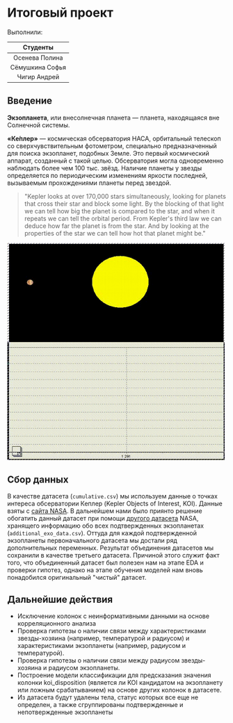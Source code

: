 # Итоговый проект

Выполнили:

| Студенты         | 
| :-----:         | 
| Осенева Полина  | 
| Сёмушкина Софья |   
| Чигир Андрей    | 

## Введение

__Экзопланета__, или внесолнечная планета — планета, находящаяся вне Солнечной системы.

__«Ке́плер»__ — космическая обсерватория НАСА, орбитальный телескоп со сверхчувствительным фотометром, специально предназначенный для поиска экзопланет, подобных Земле. Это первый космический аппарат, созданный с такой целью. Обсерватория могла одновременно наблюдать более чем 100 тыс. звёзд. Наличие планеты у звезды определяется по периодическим изменениям яркости последней, вызываемым прохождениями планеты перед звездой.

> "Kepler looks at over 170,000 stars simultaneously, looking for planets that cross their star and block some light. 
By the blocking of that light we can tell how big the planet is compared to the star, and when it repeats we can tell the orbital period. From Kepler's third law we can deduce how far the planet is from the star. And by looking at the properties of the star we can tell how hot that planet might be."

<img src="https://github.com/Polinezhich/andan_FP/blob/main/imgs/The_model_of_a_transit.gif" width="500" height="500" />

## Сбор данных

В качестве датасета (`cumulative.csv`) мы используем данные о точках интереса обсерватории Кеплер (Kepler Objects of Interest, KOI). Данные взяты с [сайта NASA](https://exoplanetarchive.ipac.caltech.edu/cgi-bin/TblView/nph-tblView?app=ExoTbls&config=cumulative). В дальнейшем нами было приянто решение обогатить данный датасет при помощи [другого датасета](https://exoplanetarchive.ipac.caltech.edu/cgi-bin/TblView/nph-tblView?app=ExoTbls&config=PSCompPars) NASA, хранящего информацию обо всех подтвержденных экзопланетах (`additional_exo_data.csv`). Оттуда для каждой подтвержденной экзопланеты первоначального датасета мы достали ряд дополнительных переменных. Результат объединения датасетов мы сохранили в качестве третьего датасета. Причиной этого служит факт того, что объединенный датасет был полезен нам на этапе EDA и проверки гипотез, однако на этапе обучения моделей нам вновь понадобился оригинальный "чистый" датасет.





## Дальнейшие действия

* Исключение колонок с неинформативными данными на основе корреляционного анализа
* Проверка гипотезы о наличии связи между характеристиками звезды-хозяина (например, температурой и радиусом) и характеристиками экзопланеты (например, радиусом и температурой).
* Проверка гипотезы о наличии связи между радиусом звезды-хозяина и радиусом экзопланеты.
* Построение модели классификации для предсказания значения колонки koi_disposition (является ли KOI кандидатом на экзопланету или ложным срабатыванием) на основе других колонок в датасете.
* Из датасета будут удалены тела, статус которых все еще не определен, а также сгруппированы подтвержденные и непотвержденные экзопланеты
